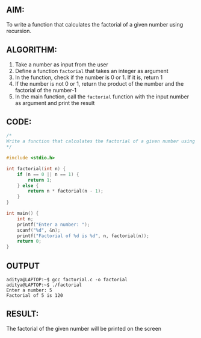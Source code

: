 ## AIM:
To write a function that calculates the factorial of a given number using recursion.

## ALGORITHM:
1. Take a number as input from the user
2. Define a function `factorial` that takes an integer as argument
3. In the function, check if the number is 0 or 1. If it is, return 1
4. If the number is not 0 or 1, return the product of the number and the factorial of the number-1
5. In the main function, call the `factorial` function with the input number as argument and print the result


## CODE:
```c
/*
Write a function that calculates the factorial of a given number using recursion.
*/

#include <stdio.h>

int factorial(int n) {
    if (n == 0 || n == 1) {
        return 1;
    } else {
        return n * factorial(n - 1);
    }
}

int main() {
    int n;
    printf("Enter a number: ");
    scanf("%d", &n);
    printf("Factorial of %d is %d", n, factorial(n));
    return 0;
}
```
## OUTPUT
```
aditya@LAPTOP:~$ gcc factorial.c -o factorial
aditya@LAPTOP:~$ ./factorial
Enter a number: 5
Factorial of 5 is 120
```

## RESULT:
The factorial of the given number will be printed on the screen
